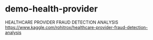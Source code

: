 # demo-health-provider
HEALTHCARE PROVIDER FRAUD DETECTION ANALYSIS
https://www.kaggle.com/rohitrox/healthcare-provider-fraud-detection-analysis
